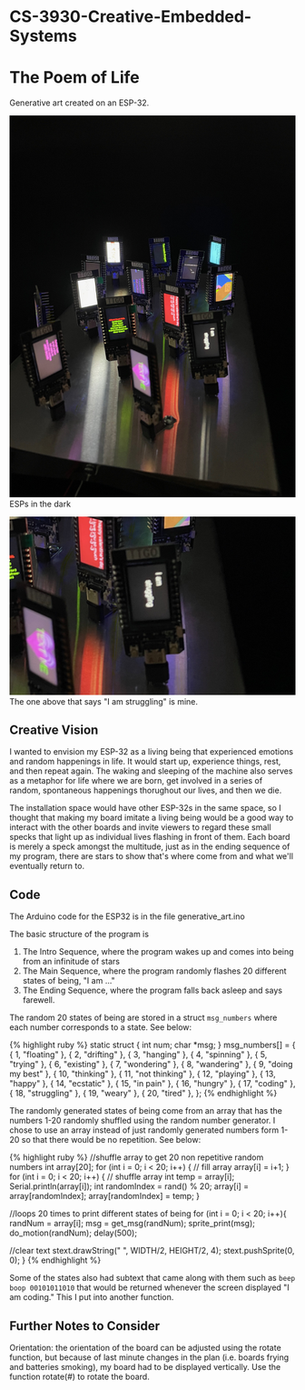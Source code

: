 # CS-3930-Creative-Embedded-Systems

# The Poem of Life
Generative art created on an ESP-32.

![esps_in_the_dark](/Module%201/Pictures/esps_in_the_dark.jpeg)
ESPs in the dark

![i_am_struggling](/Module%201/Pictures/i_am_struggling.jpeg)
The one above that says "I am struggling" is mine.

## Creative Vision
I wanted to envision my ESP-32 as a living being that experienced emotions and random happenings in life. It would start up, experience things, rest, and then repeat again. The waking and sleeping of the machine also serves as a metaphor for life where we are born, get involved in a series of random, spontaneous happenings thorughout our lives, and then we die.

The installation space would have other ESP-32s in the same space, so I thought that making my board imitate a living being would be a good way to interact with the other boards and invite viewers to regard these small specks that light up as individual lives flashing in front of them. Each board is merely a speck amongst the multitude, just as in the ending sequence of my program, there are stars to show that's where come from and what we'll eventually return to.

## Code
The Arduino code for the ESP32 is in the file generative_art.ino

The basic structure of the program is 
1. The Intro Sequence, where the program wakes up and comes into being from an infinitude of stars
2. The Main Sequence, where the program randomly flashes 20 different states of being, "I am ..."
3. The Ending Sequence, where the program falls back asleep and says farewell.

The random 20 states of being are stored in a struct `msg_numbers` where each number corresponds to a state. See below:

{% highlight ruby %}
static struct {
  int num; 
  char *msg;
} msg_numbers[] = {
	{ 1, "floating" },
	{ 2, "drifting" },
	{ 3, "hanging" },
	{ 4, "spinning" },
	{ 5, "trying" },
	{ 6, "existing" },
	{ 7, "wondering" },
	{ 8, "wandering" },
	{ 9, "doing my best" },
	{ 10, "thinking" },
	{ 11, "not thinking" },
	{ 12, "playing" },
	{ 13, "happy" },
	{ 14, "ecstatic" },
	{ 15, "in pain" },
  { 16, "hungry" },
  { 17, "coding" },
  { 18, "struggling" },
  { 19, "weary" },
  { 20, "tired" },
};
{% endhighlight %}

The randomly generated states of being come from an array that has the numbers 1-20 randomly shuffled using the random number generator. I chose to use an array instead of just randomly generated numbers form 1-20 so that there would be no repetition. See below:


{% highlight ruby %}
//shuffle array to get 20 non repetitive random numbers
int array[20];
for (int i = 0; i < 20; i++) {     // fill array
  array[i] = i+1;
}
for (int i = 0; i < 20; i++) {    // shuffle array
  int temp = array[i];
  Serial.println(array[i]);
  int randomIndex = rand() % 20;
  array[i] = array[randomIndex];
  array[randomIndex] = temp;
}

//loops 20 times to print different states of being
for (int i = 0; i < 20; i++){
  randNum = array[i];
  msg = get_msg(randNum);
  sprite_print(msg);
  do_motion(randNum);
  delay(500);

  //clear text
  stext.drawString("                                           ", WIDTH/2, HEIGHT/2, 4);
  stext.pushSprite(0, 0);
}
{% endhighlight %}

Some of the states also had subtext that came along with them such as `beep boop 00101011010` that would be returned whenever the screen displayed "I am coding." This I put into another function.

## Further Notes to Consider
Orientation: the orientation of the board can be adjusted using the rotate function, but because of last minute changes in the plan (i.e. boards frying and batteries smoking), my board had to be displayed vertically. Use the function rotate(#) to rotate the board.

<!-- You’ll find this post in your `_posts` directory. Go ahead and edit it and re-build the site to see your changes. You can rebuild the site in many different ways, but the most common way is to run `jekyll serve`, which launches a web server and auto-regenerates your site when a file is updated.

Jekyll requires blog post files to be named according to the following format:

`YEAR-MONTH-DAY-title.MARKUP`

Where `YEAR` is a four-digit number, `MONTH` and `DAY` are both two-digit numbers, and `MARKUP` is the file extension representing the format used in the file. After that, include the necessary front matter. Take a look at the source for this post to get an idea about how it works.

Jekyll also offers powerful support for code snippets:

{% highlight ruby %}
def print_hi(name)
  puts "Hi, #{name}"
end
print_hi('Tom')
#=> prints 'Hi, Tom' to STDOUT.
{% endhighlight %}

Check out the [Jekyll docs][jekyll-docs] for more info on how to get the most out of Jekyll. File all bugs/feature requests at [Jekyll’s GitHub repo][jekyll-gh]. If you have questions, you can ask them on [Jekyll Talk][jekyll-talk].

[jekyll-docs]: https://jekyllrb.com/docs/home
[jekyll-gh]:   https://github.com/jekyll/jekyll
[jekyll-talk]: https://talk.jekyllrb.com/ -->
